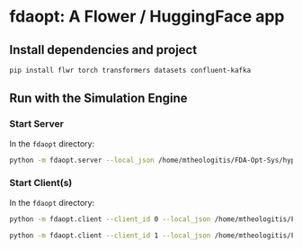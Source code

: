 # fdaopt: A Flower / HuggingFace app

## Install dependencies and project

```bash
pip install flwr torch transformers datasets confluent-kafka
```

## Run with the Simulation Engine

### Start Server

In the `fdaopt` directory:

```bash
python -m fdaopt.server --local_json /home/mtheologitis/FDA-Opt-Sys/hyperparameters/0.json
```

### Start Client(s)

In the `fdaopt` directory:

```bash
python -m fdaopt.client --client_id 0 --local_json /home/mtheologitis/FDA-Opt-Sys/hyperparameters/0.json
```
```bash
python -m fdaopt.client --client_id 1 --local_json /home/mtheologitis/FDA-Opt-Sys/hyperparameters/0.json
```

